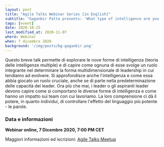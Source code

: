 ```yaml
---
layout: post
title: "Agile Talks Webinar Series [in English]"
subtitle: "Gaganbir Palta presents: 'What type of intelligence are you cultivating as a Leader?'"
tags: [event]
date: 2020-10-25
last_modified_at: 2020-11-07
where: Webinar
when: 7 dicembre 2020
background: '/img/posts/bg-gaganbir.png'
---
```

Questo breve talk permette di esplorare le nove forme di intelligenza (teoria delle intelligenze multiple) e di capire come ognuna di esse svolge un ruolo integrante nel determinare la forma multidimensionale di leadership in cui tendiamo ad evolvere. Si approfondisce anche l'intelligenza e come essa abbia giocato un ruolo cruciale, anche se di parte nella predeterminazione delle capacità dei leader. Ora più che mai, i leader o gli aspiranti leader devono capire come si comportano le diverse forme di intelligenza e come hanno un impatto sui team con cui lavoriamo. La loro comprensione ci dà il potere, in quanto individui, di controllare l'effetto del linguaggio più potente - le parole.

### Data e informazioni

**Webinar online, 7 Dicembre 2020, 7:00 PM CET**

Maggiori informazioni ed iscrizioni: [Agile Talks Meetup](https://www.meetup.com/Agile_Talks/events/273919871/)
